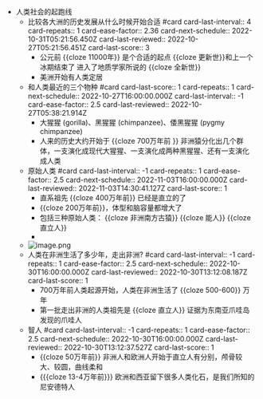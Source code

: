 - 人类社会的起跑线
	- 比较各大洲的历史发展从什么时候开始合适 #card
	  card-last-interval:: 4
	  card-repeats:: 1
	  card-ease-factor:: 2.36
	  card-next-schedule:: 2022-10-31T05:21:56.450Z
	  card-last-reviewed:: 2022-10-27T05:21:56.451Z
	  card-last-score:: 3
		- 公元前 {{cloze 11000年}} 是个合适的起点 {{cloze 更新世}}和上一个冰期结束了 进入了地质学家所说的 {{cloze 全新世}}
		- 美洲开始有人类定居
	- 和人类最近的三个物种 #card
	  card-last-score:: 1
	  card-repeats:: 1
	  card-next-schedule:: 2022-10-27T16:00:00.000Z
	  card-last-interval:: -1
	  card-ease-factor:: 2.5
	  card-last-reviewed:: 2022-10-27T05:38:21.914Z
		- 大猩猩 (gorilla)、黑猩猩 (chimpanzee)、倭黑猩猩 (pygmy chimpanzee)
		- 人来的历史大约开始于 {{cloze 700万年前 }} 非洲猿分化出几个群体，一支演化成现代大猩猩、一支演化成两种黑猩猩、还有一支演化成人类
	- 原始人类 #card
	  card-last-interval:: -1
	  card-repeats:: 1
	  card-ease-factor:: 2.5
	  card-next-schedule:: 2022-11-03T16:00:00.000Z
	  card-last-reviewed:: 2022-11-03T14:30:41.127Z
	  card-last-score:: 1
		- 直系祖先 {{cloze 400万年前}} 已经是直立的了
		- {{cloze 200万年前}}，体型和脑容量都增大了
		- 包括三种原始人类： {{cloze 非洲南方古猿}} {{cloze 能人}} {{cloze 直立人}}
		-
	- ![image.png](../assets/image_1666849344111_0.png)
	- 人类在非洲生活了多少年，走出非洲? #card
	  card-last-interval:: -1
	  card-repeats:: 1
	  card-ease-factor:: 2.5
	  card-next-schedule:: 2022-10-30T16:00:00.000Z
	  card-last-reviewed:: 2022-10-30T13:12:08.187Z
	  card-last-score:: 1
		- 700万年前人类起源开始，人类在非洲生活了 {{cloze 500-600}} 万年
		- 第一批走出非洲的人类祖先是 {{cloze 直立人}} 证据为东南亚爪哇岛发现的爪哇人
	- 智人 #card
	  card-last-interval:: -1
	  card-repeats:: 1
	  card-ease-factor:: 2.5
	  card-next-schedule:: 2022-10-30T16:00:00.000Z
	  card-last-reviewed:: 2022-10-30T13:12:37.527Z
	  card-last-score:: 1
		- {{cloze 50万年前}} 非洲人和欧洲人开始于直立人有分别，颅骨较大、较圆，曲线柔和
		- {{{cloze 13-4万年前}}} 欧洲和西亚留下很多人类化石，是我们所知的尼安德特人